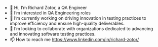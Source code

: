 - 👋 Hi, I’m Richard Zotor, a QA Engineer
- 👀 I’m interested in QA Engineering roles
- 🌱 I’m currently working on driving innovation in testing practices to improve efficiency and ensure high-quality deliverables.
- 💞️ I’m looking to collaborate with organizations dedicated to advancing and innovating software testing practices.
- 📫 How to reach me https://www.linkedin.com/in/richard-zotor/

<!---
Dearthur1994/Dearthur1994 is a ✨ special ✨ repository because its `README.md` (this file) appears on your GitHub profile.
You can click the Preview link to take a look at your changes.
--->
